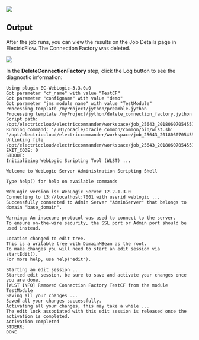 
<img src="../../plugins/EC-WebLogic/images/DeleteConnectionFactory/Form.png" />

## Output

After the job runs, you can view the results on the Job Details page in ElectricFlow. The Connection Factory was deleted.

<img src="../../plugins/EC-WebLogic/images/DeleteConnectionFactory/Summary.png" />

In the <b>DeleteConnectionFactory</b> step, click the Log button to see the diagnostic information:

    Using plugin EC-WebLogic-3.3.0.0
    Got parameter "cf_name" with value "TestCF"
    Got parameter "configname" with value "demo"
    Got parameter "jms_module_name" with value "TestModule"
    Processing template /myProject/jython/preamble.jython
    Processing template /myProject/jython/delete_connection_factory.jython
    Script path: /opt/electriccloud/electriccommander/workspace/job_25643_20180607054551/exec_735556895409005.jython
    Running command: '/u01/oracle/oracle_common/common/bin/wlst.sh' '/opt/electriccloud/electriccommander/workspace/job_25643_20180607054551/exec_735556895409005.jython'
    Unlinking file /opt/electriccloud/electriccommander/workspace/job_25643_20180607054551/exec_735556895409005.jython
    EXIT_CODE: 0
    STDOUT:
    Initializing WebLogic Scripting Tool (WLST) ...

    Welcome to WebLogic Server Administration Scripting Shell

    Type help() for help on available commands

    WebLogic version is: WebLogic Server 12.2.1.3.0
    Connecting to t3://localhost:7001 with userid weblogic ...
    Successfully connected to Admin Server "AdminServer" that belongs to domain "base_domain".

    Warning: An insecure protocol was used to connect to the server.
    To ensure on-the-wire security, the SSL port or Admin port should be used instead.

    Location changed to edit tree.
    This is a writable tree with DomainMBean as the root.
    To make changes you will need to start an edit session via startEdit().
    For more help, use help('edit').

    Starting an edit session ...
    Started edit session, be sure to save and activate your changes once you are done.
    [WLST INFO] Removed Connection Factory TestCF from the module TestModule
    Saving all your changes ...
    Saved all your changes successfully.
    Activating all your changes, this may take a while ...
    The edit lock associated with this edit session is released once the activation is completed.
    Activation completed
    STDERR:
    DONE
